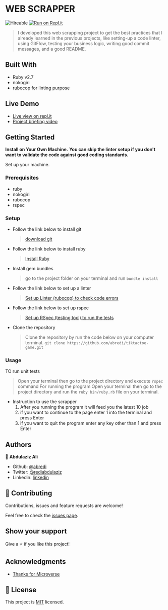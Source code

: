 # WEB SCRAPPER

![Hireable](https://cdn.rawgit.com/hiendv/hireable/master/styles/default/yes.svg) [![Run on Repl.it](https://repl.it/badge/github/wrakc/Bubble-Sort---Microverse)](https://repl.it/@aliabdulaziz/jobcrawler)

> I developed this web scrapping project to get the best practices that I already learned in the previous projects, like setting-up a code linter, using GitFlow, testing your business logic, writing good commit messages, and a good README.

## Built With

- Ruby v2.7
- nokogiri
- rubocop for linting purpose

## Live Demo

- [Live view on repl.it](https://repl.it/@aliabdulaziz/jobcrawler#bin/main.rb)
- [Project briefing video](https://youtu.be/y6TvPBWlswo)
## Getting Started

**Install on Your Own Machine.**
**You can skip the linter setup if you don't want to validate the code against good coding standards.**

Set up your machine.

### Prerequisites

- ruby
- nokogiri
- rubocop
- rspec

### Setup

- Follow the link below to install git
  > [download git](https://git-scm.com/downloads)
- Follow the link below to install ruby
  > [Install Ruby](https://www.theodinproject.com/courses/ruby-programming/lessons/installing-ruby-ruby-programming)
- Install gem bundles
  > go to the project folder on your terminal and run `bundle install`
- Follow the link below to set up a linter
  > [Set up Linter (rubocop) to check code errors](https://github.com/rubocop-hq/rubocop)
- Follow the link below to set up rspec
  > [Set up RSpec (testing tool) to run the tests](https://relishapp.com/rspec/docs/gettingstarted)
- Clone the repository
  > Clone the repository by run the code below on your computer terminal.
  `git clone https://github.com/abredi/tiktactoe-game.git`

### Usage
TO run unit tests
  > Open your terminal then go to the project directory and execute `rspec` command
For running the program
  > Open your terminal then go to the project directory and run the `ruby bin/ruby.rb` file on your terminal.

- Instruction to use the scrapper
  1. After you running the program it will feed you the latest 10 job
  2. if you want to continue to the page enter 1 into the terminal and press Enter
  3. if you want to quit the program enter any key other than 1 and press Enter

## Authors

👤 **Abdulaziz Ali**

- Github: [@abredi](https://github.com/abredi)
- Twitter: [@rediabdulaziz](https://twitter.com/rediabdulaziz)
- Linkedin: [linkedin](https://www.linkedin.com/in/abdulaziz-ali-98948011a)

## 🤝 Contributing

Contributions, issues and feature requests are welcome!

Feel free to check the [issues page](issues/).

## Show your support

Give a ⭐️ if you like this project!

## Acknowledgments

- [Thanks for Microverse](https://github.com/microverseinc)

## 📝 License

This project is [MIT](LICENSE) licensed.
